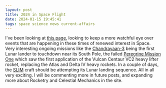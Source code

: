 ```yaml
---
layout: post
title: 2024 in Space Flight
date: 2024-01-15 19:45:41
tags: space science news current-affairs
---
```

I've been looking at [this page](https://en.wikipedia.org/wiki/2024_in_spaceflight), looking to keep a more watchful eye over events that are happening in these times of renewed interest in Space.  
Very interesting ongoing missions like the [Chandrayaan-3](https://en.wikipedia.org/wiki/Chandrayaan-3) being the first Lunar lander to touchdown near its South Pole, the failed [Peregrine Mission One](https://nssdc.gsfc.nasa.gov/nmc/spacecraft/display.action?id=PEREGRN-1) which saw the first application of the Vulcan Centaur VC2 heavy lifter rocket, replacing the Atlas and Delta IV heavy rockets. In a couple of days, the [SLIM](https://indianexpress.com/article/technology/science/japan-slim-lunar-landing-spacecraft-9083169/) craft should be attempting its Lunar landing sequence.
All in all very exciting. I will be commenting more in future posts, and expanding more about Rocketry and Celestial Mechanics in the site. 
